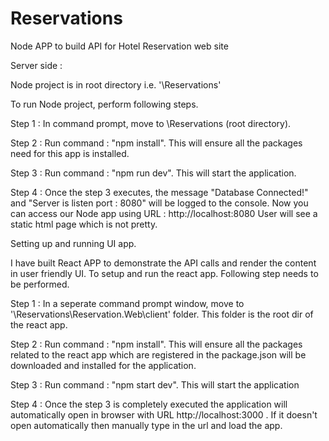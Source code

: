 # Reservations
Node APP to build API for Hotel Reservation web site

Server side :

Node project is in root directory i.e. '\Reservations'

To run Node project, perform following steps.

Step 1 : In command prompt,   move to \Reservations (root directory).

Step 2 : Run command : "npm install". This will ensure all the packages need for this app is installed.

Step 3 : Run command : "npm run dev". This will start the application.

Step 4 : Once the step 3 executes, the message "Database Connected!" and "Server is listen port : 8080" will be logged to the console. Now you can access our Node app using URL : http://localhost:8080
User will see a static html page which is not pretty.


Setting up and running UI app.

I have built React APP to demonstrate the API calls and render the content in user friendly UI. 
To setup and run the react app. Following step needs to be performed.

Step 1 : In a seperate command prompt window, move to '\Reservations\Reservation.Web\client' folder. This folder is the root dir of the react app.

Step 2 : Run command : "npm install". This will ensure all the packages related to the react app which are registered in the package.json will be downloaded and installed for the application.

Step 3 : Run command : "npm start dev". This will start the application 

Step 4 : Once the step 3 is completely executed the application will automatically open in browser with URL http://localhost:3000 . If it doesn't open automatically then manually type in the url and load the app. 
